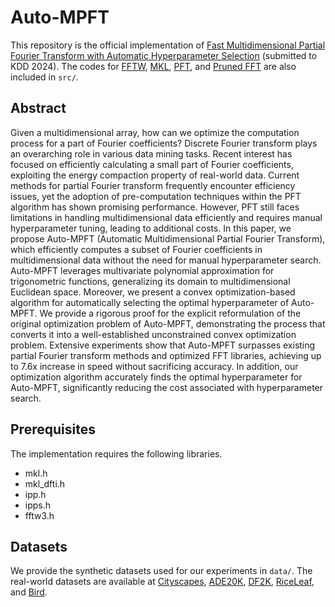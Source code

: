 # Auto-MPFT

This repository is the official implementation of 
[Fast Multidimensional Partial Fourier Transform with Automatic Hyperparameter Selection](https://openreview.net/forum?id=oAaN6LtHut) 
(submitted to KDD 2024).
The codes for [FFTW](http://www.fftw.org/index.html), [MKL](https://software.intel.com/mkl), [PFT](https://github.com/snudatalab/PFT/blob/main/src/PFT.cpp), and [Pruned FFT](http://www.fftw.org/pruned.html) are also included in `src/`.

## Abstract

Given a multidimensional array, how can we optimize the computation process for a part of Fourier coefficients? Discrete Fourier transform plays an overarching role in various data mining tasks. Recent interest has focused on efficiently calculating a small part of Fourier coefficients, exploiting the energy compaction property of real-world data. Current methods for partial Fourier transform frequently encounter efficiency issues, yet the adoption of pre-computation techniques within the PFT algorithm has shown promising performance. However, PFT still faces limitations in handling multidimensional data efficiently and requires manual hyperparameter tuning, leading to additional costs. 
In this paper, we propose Auto-MPFT (Automatic Multidimensional Partial Fourier Transform), which efficiently computes a subset of Fourier coefficients in multidimensional data without the need for manual hyperparameter search. Auto-MPFT leverages multivariate polynomial approximation for trigonometric functions,  generalizing its domain to multidimensional Euclidean space. Moreover, we present a convex optimization-based algorithm for automatically selecting the optimal hyperparameter of Auto-MPFT. We provide a rigorous proof for the explicit reformulation of the original optimization problem of Auto-MPFT, demonstrating the process that converts it into a well-established unconstrained convex optimization problem. Extensive experiments show that Auto-MPFT surpasses existing partial Fourier transform methods and optimized FFT libraries, achieving up to 7.6x increase in speed without sacrificing accuracy. In addition, our optimization algorithm accurately finds the optimal hyperparameter for Auto-MPFT, significantly reducing the cost associated with hyperparameter search.

## Prerequisites
The implementation requires the following libraries.
- mkl.h
- mkl_dfti.h
- ipp.h
- ipps.h
- fftw3.h

## Datasets
We provide the synthetic datasets used for our experiments in `data/`.
The real-world datasets are available at [Cityscapes](https://www.cityscapes-dataset.com/), [ADE20K](https://groups.csail.mit.edu/vision/datasets/ADE20K/), [DF2K](https://www.kaggle.com/datasets/thaihoa1476050/df2k-ost), [RiceLeaf](https://www.kaggle.com/datasets/shayanriyaz/riceleafs), and [Bird](https://www.kaggle.com/datasets/akash2907/bird-species-classification).

